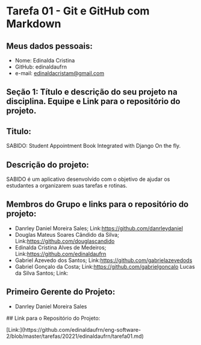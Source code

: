# Tarefa 01 - Git e GitHub com Markdown
## Meus dados pessoais:
- Nome: Edinalda Cristina 
- GitHub: edinaldaufrn
- e-mail: edinaldacristam@gmail.com

## Seção 1: Título e descrição do seu projeto na disciplina. Equipe e Link para o repositório do projeto.
## Titulo:
<p>SABIDO: Student Appointment Book Integrated with Django On the fly.

## Descrição do projeto:
<p>SABIDO é um aplicativo desenvolvido com o objetivo de ajudar os estudantes a organizarem suas tarefas e rotinas.

## Membros do Grupo e links para o repositório do projeto:
- Danrley Daniel Moreira Sales; Link:<https://github.com/danrleydaniel>
- Douglas Mateus Soares Cândido da Silva; Link:<https://github.com/douglascandido>
- Edinalda Cristina Alves de Medeiros; Link:<https://github.com/edinaldaufrn>
- Gabriel Azevedo dos Santos; Link:<https://github.com/gabrielazevedods>
- Gabriel Gonçalo da Costa; Link:<https://github.com/gabrielgoncalo>
Lucas da Silva Santos; Link:<Lucas da Silva Santos >

## Primeiro Gerente do Projeto:
- Danrley Daniel Moreira Sales 
<P>
## Link para o Repositório do Projeto: 
<p>[Link:](https://github.com/edinaldaufrn/eng-software-2/blob/master/tarefas/20221/edinaldaufrn/tarefa01.md)
<p>

